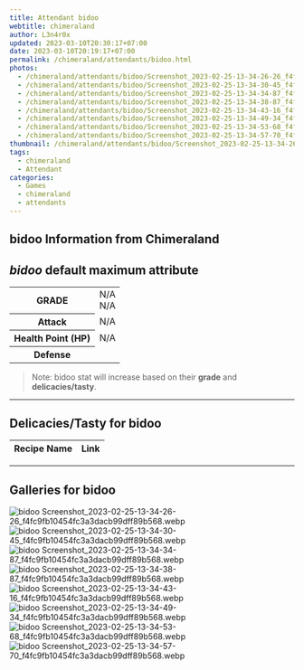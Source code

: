 ```yaml
---
title: Attendant bidoo
webtitle: chimeraland
author: L3n4r0x
updated: 2023-03-10T20:30:17+07:00
date: 2023-03-10T20:19:17+07:00
permalink: /chimeraland/attendants/bidoo.html
photos:
  - /chimeraland/attendants/bidoo/Screenshot_2023-02-25-13-34-26-26_f4fc9fb10454fc3a3dacb99dff89b568.webp
  - /chimeraland/attendants/bidoo/Screenshot_2023-02-25-13-34-30-45_f4fc9fb10454fc3a3dacb99dff89b568.webp
  - /chimeraland/attendants/bidoo/Screenshot_2023-02-25-13-34-34-87_f4fc9fb10454fc3a3dacb99dff89b568.webp
  - /chimeraland/attendants/bidoo/Screenshot_2023-02-25-13-34-38-87_f4fc9fb10454fc3a3dacb99dff89b568.webp
  - /chimeraland/attendants/bidoo/Screenshot_2023-02-25-13-34-43-16_f4fc9fb10454fc3a3dacb99dff89b568.webp
  - /chimeraland/attendants/bidoo/Screenshot_2023-02-25-13-34-49-34_f4fc9fb10454fc3a3dacb99dff89b568.webp
  - /chimeraland/attendants/bidoo/Screenshot_2023-02-25-13-34-53-68_f4fc9fb10454fc3a3dacb99dff89b568.webp
  - /chimeraland/attendants/bidoo/Screenshot_2023-02-25-13-34-57-70_f4fc9fb10454fc3a3dacb99dff89b568.webp
thumbnail: /chimeraland/attendants/bidoo/Screenshot_2023-02-25-13-34-26-26_f4fc9fb10454fc3a3dacb99dff89b568.webp
tags:
  - chimeraland
  - Attendant
categories:
  - Games
  - chimeraland
  - attendants
---
```


<link
  rel="stylesheet"
  href="https://rawcdn.githack.com/dimaslanjaka/Web-Manajemen/870a349/css/bootstrap-5-3-0-alpha3-wrapper.css"
/>
<section id="bootstrap-wrapper">
  <h2>bidoo Information from Chimeraland</h2>
  <h2 id="attribute"><i>bidoo</i> default maximum attribute</h2>
  <div class="row">
    <div class="col mb-2">
      <div class="card bg-dark text-light">
        <div class="card-body">
          <table>
            <tr>
              <th>GRADE</th>
              <td>N/A <br />N/A</td>
            </tr>
            <tr>
              <th>Attack</th>
              <td>N/A</td>
            </tr>
            <tr>
              <th>Health Point (HP)</th>
              <td>N/A</td>
            </tr>
            <tr>
              <th>Defense</th>
              <td></td>
            </tr>
          </table>
        </div>
      </div>
    </div>
  </div>
  <blockquote>
    Note: bidoo stat will increase based on their <b>grade</b> and
    <b>delicacies/tasty</b>.
  </blockquote>
  <hr />
  <h2 id="delicacies">Delicacies/Tasty for bidoo</h2>
  <div class="card">
    <div class="card-body">
      <div class="table-responsive">
        <table class="table table-striped table-dark">
          <thead>
            <tr>
              <th>Recipe Name</th>
              <th>Link</th>
            </tr>
          </thead>
          <tbody></tbody>
        </table>
      </div>
    </div>
  </div>
  <hr />
  <div id="gallery">
    <h2>Galleries for bidoo</h2>
    <div class="row">
      <div class="col-lg-6 col-12">
        <img
          src="https://www.webmanajemen.com/chimeraland/attendants/bidoo/Screenshot_2023-02-25-13-34-26-26_f4fc9fb10454fc3a3dacb99dff89b568.webp"
          alt="bidoo Screenshot_2023-02-25-13-34-26-26_f4fc9fb10454fc3a3dacb99dff89b568.webp"
        />
      </div>
      <div class="col-lg-6 col-12">
        <img
          src="https://www.webmanajemen.com/chimeraland/attendants/bidoo/Screenshot_2023-02-25-13-34-30-45_f4fc9fb10454fc3a3dacb99dff89b568.webp"
          alt="bidoo Screenshot_2023-02-25-13-34-30-45_f4fc9fb10454fc3a3dacb99dff89b568.webp"
        />
      </div>
      <div class="col-lg-6 col-12">
        <img
          src="https://www.webmanajemen.com/chimeraland/attendants/bidoo/Screenshot_2023-02-25-13-34-34-87_f4fc9fb10454fc3a3dacb99dff89b568.webp"
          alt="bidoo Screenshot_2023-02-25-13-34-34-87_f4fc9fb10454fc3a3dacb99dff89b568.webp"
        />
      </div>
      <div class="col-lg-6 col-12">
        <img
          src="https://www.webmanajemen.com/chimeraland/attendants/bidoo/Screenshot_2023-02-25-13-34-38-87_f4fc9fb10454fc3a3dacb99dff89b568.webp"
          alt="bidoo Screenshot_2023-02-25-13-34-38-87_f4fc9fb10454fc3a3dacb99dff89b568.webp"
        />
      </div>
      <div class="col-lg-6 col-12">
        <img
          src="https://www.webmanajemen.com/chimeraland/attendants/bidoo/Screenshot_2023-02-25-13-34-43-16_f4fc9fb10454fc3a3dacb99dff89b568.webp"
          alt="bidoo Screenshot_2023-02-25-13-34-43-16_f4fc9fb10454fc3a3dacb99dff89b568.webp"
        />
      </div>
      <div class="col-lg-6 col-12">
        <img
          src="https://www.webmanajemen.com/chimeraland/attendants/bidoo/Screenshot_2023-02-25-13-34-49-34_f4fc9fb10454fc3a3dacb99dff89b568.webp"
          alt="bidoo Screenshot_2023-02-25-13-34-49-34_f4fc9fb10454fc3a3dacb99dff89b568.webp"
        />
      </div>
      <div class="col-lg-6 col-12">
        <img
          src="https://www.webmanajemen.com/chimeraland/attendants/bidoo/Screenshot_2023-02-25-13-34-53-68_f4fc9fb10454fc3a3dacb99dff89b568.webp"
          alt="bidoo Screenshot_2023-02-25-13-34-53-68_f4fc9fb10454fc3a3dacb99dff89b568.webp"
        />
      </div>
      <div class="col-lg-6 col-12">
        <img
          src="https://www.webmanajemen.com/chimeraland/attendants/bidoo/Screenshot_2023-02-25-13-34-57-70_f4fc9fb10454fc3a3dacb99dff89b568.webp"
          alt="bidoo Screenshot_2023-02-25-13-34-57-70_f4fc9fb10454fc3a3dacb99dff89b568.webp"
        />
      </div>
    </div>
  </div>
</section>